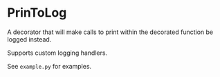 # PrinToLog

A decorator that will make calls to print within the decorated function be logged instead.

Supports custom logging handlers.

See `example.py` for examples.

